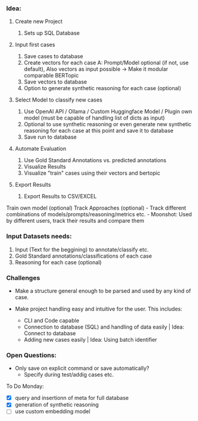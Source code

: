 ### Idea:
1. Create new Project
    1. Sets up SQL Database

2. Input first cases
    1. Save cases to database
    2. Create vectors for each case
        A: Prompt/Model optional (if not, use default), Also vectors as input possible -> Make it modular comparable BERTopic
    3. Save vectors to database
    4. Option to generate synthetic reasoning for each case (optional)

3. Select Model to classify new cases
    1. Use OpenAI API / Ollama / Custom Huggingface Model / Plugin own model (must be capable of handling list of dicts as input)
    2. Optional to use synthetic reasoning or even generate new synthetic reasoning for each case at this point and save it to database
    3. Save run to database

4. Automate Evaluation
    1. Use Gold Standard Annotations vs. predicted annotations
    2. Visualize Results
    3. Visualize "train" cases using their vectors and bertopic

5. Export Results
    1. Export Results to CSV/EXCEL

Train own model (optional)
Track Approaches (optional)
    - Track different combinations of models/prompts/reasoning/metrics etc. 
    - Moonshot: Used by different users, track their results and compare them

### Input Datasets needs:
1. Input (Text for the beggining) to annotate/classify etc.
2. Gold Standard annotations/classifications of each case
3. Reasoning for each case (optional)


### Challenges
- Make a structure general enough to be parsed and used by any kind of case.

- Make project handling easy and intuitive for the user.
  This includes:
    - CLI and Code capable
    - Connection to database (SQL) and handling of data easily | Idea: Connect to database
    - Adding new cases easily | Idea: Using batch identifier


### Open Questions:
- Only save on explicit command or save automatically?
   - Specify during test/addig cases etc.


To Do Monday:
- [X] query and insertionn of meta for full database
- [X] generation of synthetic reasoning
- [ ] use custom embedding model